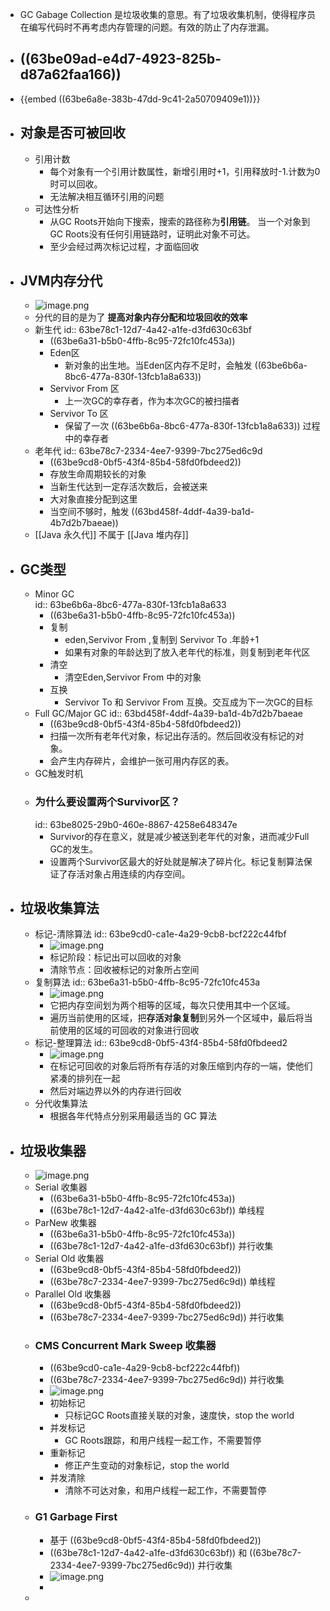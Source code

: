 - GC Gabage Collection 是垃圾收集的意思。有了垃圾收集机制，使得程序员在编写代码时不再考虑内存管理的问题。有效的防止了内存泄漏。
- ## ((63be09ad-e4d7-4923-825b-d87a62faa166))
- {{embed ((63be6a8e-383b-47dd-9c41-2a50709409e1))}}
- ## 对象是否可被回收
	- 引用计数
		- 每个对象有一个引用计数属性，新增引用时+1，引用释放时-1.计数为0时可以回收。
		- 无法解决相互循环引用的问题
	- 可达性分析
		- 从GC Roots开始向下搜索，搜索的路径称为**引用链**。 当一个对象到GC Roots没有任何引用链路时，证明此对象不可达。
		- 至少会经过两次标记过程，才面临回收
- ## JVM内存分代
	- ![image.png](../assets/image_1673427295443_0.png)
	- 分代的目的是为了 **提高对象内存分配和垃圾回收的效率**
	- 新生代 
	  id:: 63be78c1-12d7-4a42-a1fe-d3fd630c63bf
		- ((63be6a31-b5b0-4ffb-8c95-72fc10fc453a))
		- Eden区
			- 新对象的出生地。当Eden区内存不足时，会触发 ((63be6b6a-8bc6-477a-830f-13fcb1a8a633))
		- Servivor From 区
			- 上一次GC的幸存者，作为本次GC的被扫描者
		- Servivor To 区
			- 保留了一次 ((63be6b6a-8bc6-477a-830f-13fcb1a8a633)) 过程中的幸存者
	- 老年代
	  id:: 63be78c7-2334-4ee7-9399-7bc275ed6c9d
		- ((63be9cd8-0bf5-43f4-85b4-58fd0fbdeed2))
		- 存放生命周期较长的对象
		- 当新生代达到一定存活次数后，会被送来
		- 大对象直接分配到这里
		- 当空间不够时，触发 ((63bd458f-4ddf-4a39-ba1d-4b7d2b7baeae))
	- [[Java 永久代]] 不属于 [[Java 堆内存]]
- ## GC类型
	- Minor GC  
	  id:: 63be6b6a-8bc6-477a-830f-13fcb1a8a633
		- ((63be6a31-b5b0-4ffb-8c95-72fc10fc453a))
		- 复制
			- eden,Servivor From ,复制到 Servivor To .年龄+1
			- 如果有对象的年龄达到了放入老年代的标准，则复制到老年代区
		- 清空
			- 清空Eden,Servivor From 中的对象
		- 互换
			- Servivor To 和 Servivor From 互换。交互成为下一次GC的目标
	- Full GC/Major GC 
	  id:: 63bd458f-4ddf-4a39-ba1d-4b7d2b7baeae
		- ((63be9cd8-0bf5-43f4-85b4-58fd0fbdeed2))
		- 扫描一次所有老年代对象，标记出存活的。然后回收没有标记的对象。
		- 会产生内存碎片，会维护一张可用内存区的表。
	- GC触发时机
	- ### 为什么要设置两个Survivor区？
	  id:: 63be8025-29b0-460e-8867-4258e648347e
		- Survivor的存在意义，就是减少被送到老年代的对象，进而减少Full GC的发生。
		- 设置两个Survivor区最大的好处就是解决了碎片化。标记复制算法保证了存活对象占用连续的内存空间。
- ## 垃圾收集算法
	- 标记-清除算法
	  id:: 63be9cd0-ca1e-4a29-9cb8-bcf222c44fbf
		- ![image.png](../assets/image_1673436681708_0.png)
		- 标记阶段：标记出可以回收的对象
		- 清除节点：回收被标记的对象所占空间
	- 复制算法
	  id:: 63be6a31-b5b0-4ffb-8c95-72fc10fc453a
		- ![image.png](../assets/image_1673436733893_0.png)
		- 它把内存空间划为两个相等的区域，每次只使用其中一个区域。
		- 遍历当前使用的区域，把**存活对象复制**到另外一个区域中，最后将当前使用的区域的可回收的对象进行回收
	- 标记-整理算法
	  id:: 63be9cd8-0bf5-43f4-85b4-58fd0fbdeed2
		- ![image.png](../assets/image_1673436824548_0.png)
		- 在标记可回收的对象后将所有存活的对象压缩到内存的一端，使他们紧凑的排列在一起
		- 然后对端边界以外的内存进行回收
	- 分代收集算法
		- 根据各年代特点分别采用最适当的 GC 算法
- ## 垃圾收集器
	- ![image.png](../assets/image_1673436988885_0.png)
	- Serial 收集器
		- ((63be6a31-b5b0-4ffb-8c95-72fc10fc453a))
		- ((63be78c1-12d7-4a42-a1fe-d3fd630c63bf)) 单线程
	- ParNew 收集器
		- ((63be6a31-b5b0-4ffb-8c95-72fc10fc453a))
		- ((63be78c1-12d7-4a42-a1fe-d3fd630c63bf)) 并行收集
	- Serial Old 收集器
		- ((63be9cd8-0bf5-43f4-85b4-58fd0fbdeed2))
		- ((63be78c7-2334-4ee7-9399-7bc275ed6c9d)) 单线程
	- Parallel Old 收集器
		- ((63be9cd8-0bf5-43f4-85b4-58fd0fbdeed2))
		- ((63be78c7-2334-4ee7-9399-7bc275ed6c9d)) 并行收集
	- ### CMS Concurrent Mark Sweep 收集器
		- ((63be9cd0-ca1e-4a29-9cb8-bcf222c44fbf))
		- ((63be78c7-2334-4ee7-9399-7bc275ed6c9d)) 并行收集
		- ![image.png](../assets/image_1673437576260_0.png)
		- 初始标记
			- 只标记GC Roots直接关联的对象，速度快，stop the world
		- 并发标记
			- GC Roots跟踪，和用户线程一起工作，不需要暂停
		- 重新标记
			- 修正产生变动的对象标记，stop the world
		- 并发清除
			- 清除不可达对象，和用户线程一起工作，不需要暂停
	- ### G1 Garbage First
		- 基于 ((63be9cd8-0bf5-43f4-85b4-58fd0fbdeed2))
		- ((63be78c1-12d7-4a42-a1fe-d3fd630c63bf)) 和 ((63be78c7-2334-4ee7-9399-7bc275ed6c9d)) 并行收集
		- ![image.png](../assets/image_1673437789554_0.png)
		-
	-